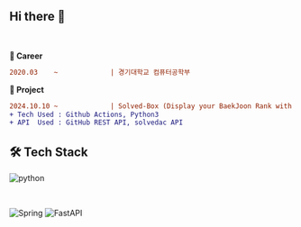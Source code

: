 ## Hi there 👋
<br>

**💼 Career**

```diff
2020.03    ~             | 경기대학교 컴퓨터공학부
```

**🎯 Project**

```diff
2024.10.10 ~             | Solved-Box (Display your BaekJoon Rank with solved.ac)
+ Tech Used : Github Actions, Python3
+ API  Used : GitHub REST API, solvedac API
```

## **🛠️ Tech Stack**
<!-- language-->
![python](https://img.shields.io/badge/python-3776AB?style=for-the-badge&logo=python&logoColor=white)

<br>

<!-- Framework-->
![Spring](https://img.shields.io/badge/Spring-ED8B00?style=for-the-badge&logo=spring&logoColor=white)
![FastAPI](https://img.shields.io/badge/FastAPI-005571?style=for-the-badge&logo=fastapi)

<br>

<!-- Database -->

